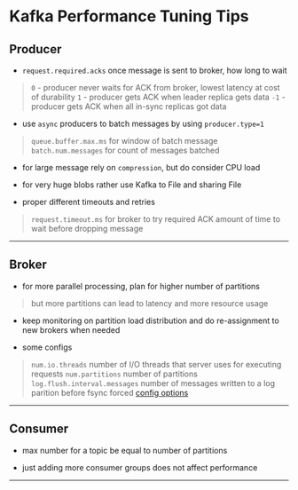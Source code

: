
# Kafka Performance Tuning Tips

## Producer

* `request.required.acks` once message is sent to broker, how long to wait

> `0` - producer never waits for ACK from broker, lowest latency at cost of durability
> `1` - producer gets ACK when leader replica gets data
> `-1` - producer gets ACK when all in-sync replicas got data


* use `async` producers to batch messages by using `producer.type=1`

> `queue.buffer.max.ms` for window of batch message
> `batch.num.messages` for count of messages batched


* for large message rely on `compression`, but do consider CPU load

* for very huge blobs rather use Kafka to File and sharing File


* proper different timeouts and retries

> `request.timeout.ms` for broker to try required ACK
> amount of time to wait before dropping message

---

## Broker

* for more parallel processing, plan for higher number of partitions

> but more partitions can lead to latency and more resource usage


* keep monitoring on partition load distribution and do re-assignment to new brokers when needed


* some configs

> `num.io.threads` number of I/O threads that server uses for executing requests
> `num.partitions` number of partitions
> `log.flush.interval.messages` number of messages written to a log parition before fsync forced
> [config options](https://kafka.apache.org/08/configuration.html)

---

## Consumer

* max number for a topic be equal to number of partitions


* just adding more consumer groups does not affect performance


---
